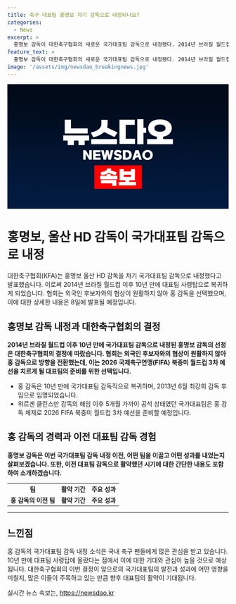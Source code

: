 ```yaml
---
title: 축구 대표팀 홍명보 차기 감독으로 내정되나요?
categories:
  - News
excerpt: >
  홍명보 감독이 대한축구협회의 새로운 국가대표팀 감독으로 내정됐다. 2014년 브라질 월드컵 이후 10년 만에 이 자리에 오르게 된 홍 감독은 2013∼2014년 대표팀을 이끌었던 경력을 가지고 있다. 지난 2월에 해임된 클린스만 감독 이후 5개월 가까이 공석이었던 국가대표팀은 이제 홍 감독 아래 2026 FIFA 월드컵 3차 예선을 준비하며 새로운 시작을 알린다. 대한축구협회는 관련 브리핑을 8일 오전 11시에 진행할 예정이다.
feature_text: >
  홍명보 감독이 대한축구협회의 새로운 국가대표팀 감독으로 내정됐다. 2014년 브라질 월드컵 이후 10년 만에 이 자리에 오르게 된 홍 감독은 2013∼2014년 대표팀을 이끌었던 경력을 가지고 있다. 지난 2월에 해임된 클린스만 감독 이후 5개월 가까이 공석이었던 국가대표팀은 이제 홍 감독 아래 2026 FIFA 월드컵 3차 예선을 준비하며 새로운 시작을 알린다. 대한축구협회는 관련 브리핑을 8일 오전 11시에 진행할 예정이다.
image: '/assets/img/newsdao_breakingnews.jpg'
---
```


<p><img src="/assets/img/newsdao_breakingnews.jpg" alt="cryptoinkorea 속보" /></p>

<h1 data-ke-size="size24">홍명보, 울산 HD 감독이 국가대표팀 감독으로 내정</h1>

<p data-ke-size="size16">대한축구협회(KFA)는 홍명보 울산 HD 감독을 차기 국가대표팀 감독으로 내정했다고 발표했습니다. 이로써 2014년 브라질 월드컵 이후 10년 만에 대표팀 사령탑으로 복귀하게 되었습니다. 협회는 외국인 후보자와의 협상이 원활하지 않아 홍 감독을 선택했으며, 이에 대한 상세한 내용은 8일에 발표될 예정입니다.</p>

<h2 data-ke-size="size22">홍명보 감독 내정과 대한축구협회의 결정</h2>

<p data-ke-size="size16"><b>2014년 브라질 월드컵 이후 10년 만에 국가대표팀 감독으로 내정된 홍명보 감독의 선정은 대한축구협회의 결정에 따랐습니다. 협회는 외국인 후보자와의 협상이 원활하지 않아 홍 감독으로 방향을 전환했는데, 이는 2026 국제축구연맹(FIFA) 북중미 월드컵 3차 예선을 치르게 될 대표팀의 준비를 위한 선택입니다.</b></p>

<ul>
<li>홍 감독은 10년 만에 국가대표팀 감독직으로 복귀하며, 2013년 6월 최강희 감독 후임으로 임명되었습니다.</li>
<li>위르겐 클린스만 감독의 해임 이후 5개월 가까이 공석 상태였던 국가대표팀은 홍 감독 체제로 2026 FIFA 북중미 월드컵 3차 예선을 준비할 예정입니다.</li>
</ul>

<h2 data-ke-size="size22">홍 감독의 경력과 이전 대표팀 감독 경험</h2>

<p data-ke-size="size16"><b>홍명보 감독은 이번 국가대표팀 감독 내정 이전, 어떤 팀을 이끌고 어떤 성과를 내었는지 살펴보겠습니다. 또한, 이전 대표팀 감독으로 활약했던 시기에 대한 간단한 내용도 포함하여 소개하겠습니다.</b></p>

<table>
<tr>
<td style="text-align: center; height: 17px;"><b>팀</b></td>
<td style="text-align: center; height: 17px;"><b>활약 기간</b></td>
<td style="text-align: center; height: 17px;"><b>주요 성과</b></td>
</tr>
<tr>
<td style="text-align: center; height: 17px;"><b>홍 감독의 이전 팀</b></td>
<td style="text-align: center; height: 17px;"><b>활약 기간</b></td>
<td style="text-align: center; height: 17px;"><b>주요 성과</b></td>
</tr>
</table>

<hr>

<h2 data-ke-size="size22">느낀점</h2>

<p data-ke-size="size16">홍 감독의 국가대표팀 감독 내정 소식은 국내 축구 팬들에게 많은 관심을 받고 있습니다. 10년 만에 대표팀 사령탑에 올랐다는 점에서 이에 대한 기대와 관심이 높을 것으로 예상됩니다. 대한축구협회의 이번 결정이 앞으로의 국가대표팀의 발전과 성과에 어떤 영향을 미칠지, 많은 이들이 주목하고 있는 만큼 향후 대표팀의 활약이 기대됩니다.</p>
실시간 뉴스 속보는, <a href="https://newsdao.kr" rel="dofollow">https://newsdao.kr</a>


